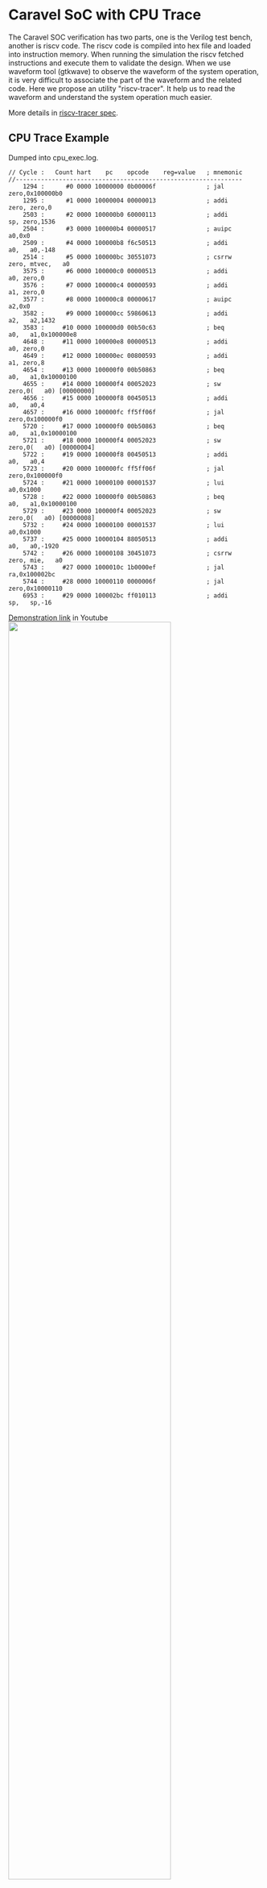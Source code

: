 # Caravel SoC with CPU Trace
The Caravel SOC verification has two parts, one is the Verilog test bench, another is riscv code. The riscv code is compiled into hex file and loaded into instruction memory. When running the simulation the riscv fetched instructions and execute them to validate the design. When we use waveform tool (gtkwave) to observe the waveform of the system operation, it is very difficult to associate the part of the waveform  and the related code. Here we propose an utility "riscv-tracer". It help us to read the waveform and understand the system operation much easier.

More details in [riscv-tracer spec](https://github.com/bol-edu/caravel-soc/files/11247594/riscv-tracer.pdf).

## CPU Trace Example
Dumped into cpu_exec.log.

    // Cycle :   Count hart    pc    opcode    reg=value   ; mnemonic
    //---------------------------------------------------------------
        1294 :      #0 0000 10000000 0b00006f              ; jal      zero,0x100000b0
        1295 :      #1 0000 10000004 00000013              ; addi     zero, zero,0
        2503 :      #2 0000 100000b0 60000113              ; addi       sp, zero,1536
        2504 :      #3 0000 100000b4 00000517              ; auipc      a0,0x0
        2509 :      #4 0000 100000b8 f6c50513              ; addi       a0,   a0,-148
        2514 :      #5 0000 100000bc 30551073              ; csrrw    zero, mtvec,   a0
        3575 :      #6 0000 100000c0 00000513              ; addi       a0, zero,0
        3576 :      #7 0000 100000c4 00000593              ; addi       a1, zero,0
        3577 :      #8 0000 100000c8 00000617              ; auipc      a2,0x0
        3582 :      #9 0000 100000cc 59860613              ; addi       a2,   a2,1432
        3583 :     #10 0000 100000d0 00b50c63              ; beq        a0,   a1,0x100000e8
        4648 :     #11 0000 100000e8 00000513              ; addi       a0, zero,0
        4649 :     #12 0000 100000ec 00800593              ; addi       a1, zero,8
        4654 :     #13 0000 100000f0 00b50863              ; beq        a0,   a1,0x10000100
        4655 :     #14 0000 100000f4 00052023              ; sw       zero,0(   a0) [00000000]
        4656 :     #15 0000 100000f8 00450513              ; addi       a0,   a0,4
        4657 :     #16 0000 100000fc ff5ff06f              ; jal      zero,0x100000f0
        5720 :     #17 0000 100000f0 00b50863              ; beq        a0,   a1,0x10000100
        5721 :     #18 0000 100000f4 00052023              ; sw       zero,0(   a0) [00000004]
        5722 :     #19 0000 100000f8 00450513              ; addi       a0,   a0,4
        5723 :     #20 0000 100000fc ff5ff06f              ; jal      zero,0x100000f0
        5724 :     #21 0000 10000100 00001537              ; lui        a0,0x1000
        5728 :     #22 0000 100000f0 00b50863              ; beq        a0,   a1,0x10000100
        5729 :     #23 0000 100000f4 00052023              ; sw       zero,0(   a0) [00000008]
        5732 :     #24 0000 10000100 00001537              ; lui        a0,0x1000
        5737 :     #25 0000 10000104 88050513              ; addi       a0,   a0,-1920
        5742 :     #26 0000 10000108 30451073              ; csrrw    zero, mie,   a0
        5743 :     #27 0000 1000010c 1b0000ef              ; jal        ra,0x100002bc
        5744 :     #28 0000 10000110 0000006f              ; jal      zero,0x10000110
        6953 :     #29 0000 100002bc ff010113              ; addi       sp,   sp,-16

[Demonstration link](https://www.youtube.com/watch?v=tQr13wYYrgw#t=101m18s) in Youtube
<img src="https://user-images.githubusercontent.com/11850122/232430620-f8f27f4a-f806-4e75-917f-5f064c78f403.png" width=80%>

## Toolchain Prerequisites
* [Ubuntu 20.04+](https://releases.ubuntu.com/focal/)
* [RISC-V GCC Toolchains rv32i-4.0.0](https://github.com/stnolting/riscv-gcc-prebuilt)
* [Icarus Verilog v13](http://iverilog.icarus.com/)
* [GTKWave v3.3.103](https://gtkwave.sourceforge.net/)

## Install Icarus Verilog v13 from Source Compiling

    $ sudo apt update
    $ sudo apt install git autoconf gperf make build-essential g++ flex bison -y
    $ git clone https://github.com/steveicarus/iverilog
    $ cd iverilog/
    $ sh autoconf.sh
    $ ./configure
    $ make
    $ sudo make install
    $ iverilog -v

validate your [Icarus Verilog v13 Installation](https://github.com/bol-edu/caravel-soc/blob/cpu_trace/iverilog_v13_installation.log)

## Directory Structure

    ├── cvc-pdk                 # SKY130 OpenRAM SRAM Model
    ├── firmware                # Caravel System Firmware Libraries
    ├── rtl                     # Caravel RTL Designs
    │   ├── header              # Headers
    │   ├── soc                 # Boledu Revised SoC
    │   ├── user                # User Project Designs
    ├── testbench               # Caravel Testbenches
    │   ├── counter_la          # Counter with Logic Analyzer Interface
    │   ├── counter_wb          # Counter with Wishbone Interface
    │   └── gcd_la              # GCD with Logic Analyzer Interface
    └── vip                     # Caravel Verification IP

## Toolchain Reference Manuals
* [Documentation for Icarus Verilog](https://steveicarus.github.io/iverilog/)
* [GTKWave 3.3 Wave Analyzer User's Guide](https://gtkwave.sourceforge.net/gtkwave.pdf)
